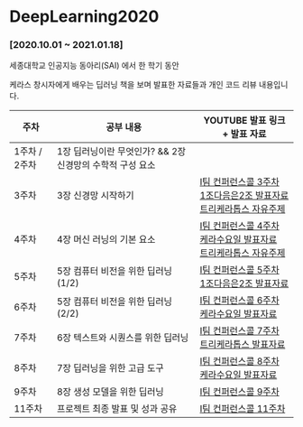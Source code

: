 # DeepLearning2020
### [2020.10.01 ~ 2021.01.18]

세종대학교 인공지능 동아리(SAI) 에서 한 학기 동안

케라스 창시자에게 배우는 딥러닝 책을 보며 발표한 자료들과 개인 코드 리뷰 내용입니다.


|주차|공부 내용|YOUTUBE 발표 링크 + 발표 자료|
|------|----|---|
|1주차 / 2주차|1장 딥러닝이란 무엇인가? && 2장 신경망의 수학적 구성 요소 ||
|3주차|3장 신경망 시작하기|[I팀 컨퍼런스콜 3주차](https://www.youtube.com/watch?v=dftIMEDHFFA&list=PLArrI8JcN6ZAxE6I3m6qXEvKychJ6cTW7&index=1)<br/>[1조다음은2조 발표자료](https://github.com/sju-coml/SAI-2020-Team-I/blob/master/2%ED%95%99%EA%B8%B0-1%EC%A1%B0%EB%8B%A4%EC%9D%8C%EC%9D%802%EC%A1%B0/%EB%B0%9C%ED%91%9C%EC%9E%90%EB%A3%8C/1%EC%A1%B0%EB%8B%A4%EC%9D%8C%EC%9D%802%EC%A1%B0-3%EC%9E%A5%EB%B0%9C%ED%91%9C.pdf)<br/>[트리케라톱스 자유주제](https://github.com/sju-coml/SAI-2020-Team-I/blob/master/2%ED%95%99%EA%B8%B0-%ED%8A%B8%EB%A6%AC%EC%BC%80%EB%9D%BC%ED%86%B1%EC%8A%A4/3%EC%A3%BC%EC%B0%A8/PT_201102.pdf)|
|4주차|4장 머신 러닝의 기본 요소|[I팀 컨퍼런스콜 4주차](https://www.youtube.com/watch?v=bDAltcc11OA&list=PLArrI8JcN6ZAxE6I3m6qXEvKychJ6cTW7&index=2)<br/>[케라수요일 발표자료](https://docs.google.com/presentation/d/1oHBfEAWcFgHyJaZ5nWtuX-5NHw17efqWOxQOFU9f5P0/edit#slide=id.p)<br/>[트리케라톱스 자유주제](https://github.com/sju-coml/SAI-2020-Team-I/blob/master/2%ED%95%99%EA%B8%B0-%ED%8A%B8%EB%A6%AC%EC%BC%80%EB%9D%BC%ED%86%B1%EC%8A%A4/4%EC%A3%BC%EC%B0%A8/PT_201109_week4.)|
|5주차|5장 컴퓨터 비전을 위한 딥러닝 (1/2)|[I팀 컨퍼런스콜 5주차](https://www.youtube.com/watch?v=u6v4cWRcRt4&list=PLArrI8JcN6ZAxE6I3m6qXEvKychJ6cTW7&index=3)<br/>[1조다음은2조 발표자료](https://github.com/sju-coml/SAI-2020-Team-I/blob/master/2%ED%95%99%EA%B8%B0-1%EC%A1%B0%EB%8B%A4%EC%9D%8C%EC%9D%802%EC%A1%B0/%EB%B0%9C%ED%91%9C%EC%9E%90%EB%A3%8C/1%EC%A1%B0%EB%8B%A4%EC%9D%8C%EC%9D%802%EC%A1%B0%205.3%EA%B9%8C%EC%A7%80.pdf)|
|6주차|5장 컴퓨터 비전을 위한 딥러닝 (2/2)|[I팀 컨퍼런스콜 6주차](https://www.youtube.com/watch?v=jOgsBlA-k3o&list=PLArrI8JcN6ZAxE6I3m6qXEvKychJ6cTW7&index=4)<br/>[케라수요일 발표자료](https://docs.google.com/presentation/d/1S3kByj3zpCtJvSfAQC1rFlhD2ljqiXGgHvZJSqr4ECQ/edit#slide=id.ga159a1e654_4_0)|
|7주차|6장 텍스트와 시퀀스를 위한 딥러닝|[I팀 컨퍼런스콜 7주차](https://www.youtube.com/watch?v=y-aNMkgSQL4&list=PLArrI8JcN6ZAxE6I3m6qXEvKychJ6cTW7&index=5)<br/>[트리케라톱스 발표자료](https://github.com/sju-coml/SAI-2020-Team-I/blob/master/2%ED%95%99%EA%B8%B0-%ED%8A%B8%EB%A6%AC%EC%BC%80%EB%9D%BC%ED%86%B1%EC%8A%A4/6%EC%A3%BC%EC%B0%A8/6%EC%A3%BC%EC%B0%A8%20%ED%8A%B8%EB%A6%AC%EC%BC%80%EB%9D%BC%ED%86%B1%EC%8A%A4%20%EB%B0%9C%ED%91%9C.pdf)|
|8주차|7장 딥러닝을 위한 고급 도구|[I팀 컨퍼런스콜 8주차](https://www.youtube.com/watch?v=uI0aoXMBkQ0&list=PLArrI8JcN6ZAxE6I3m6qXEvKychJ6cTW7&index=6)<br/>[케라수요일 발표자료](https://docs.google.com/presentation/d/1GJC6OEZzfUkTwOvnNIpXppIqaZrgDIFaRJ2dUXZFEJk/edit#slide=id.p)|
|9주차|8장 생성 모델을 위한 딥러닝|[I팀 컨퍼런스콜 9주차](https://www.youtube.com/watch?v=D4Z9x4YkJtQ&list=PLArrI8JcN6ZAxE6I3m6qXEvKychJ6cTW7&index=7)|
|11주차|프로젝트 최종 발표 및 성과 공유|[I팀 컨퍼런스콜 11주차](https://www.youtube.com/watch?v=GHrb8dILj0k&list=PLArrI8JcN6ZAxE6I3m6qXEvKychJ6cTW7&index=9)|
